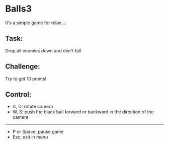# Balls3
It's a simple game for relax.... 

## Task:
Drop all enemies down and don't fall

## Сhallenge:
Try to get 10 points!

## Control:
- A, D: rotate camera
- W, S: push the black ball forward or backward in the direction of the camera
---
- P or Space: pause game
- Esc: exit in menu
